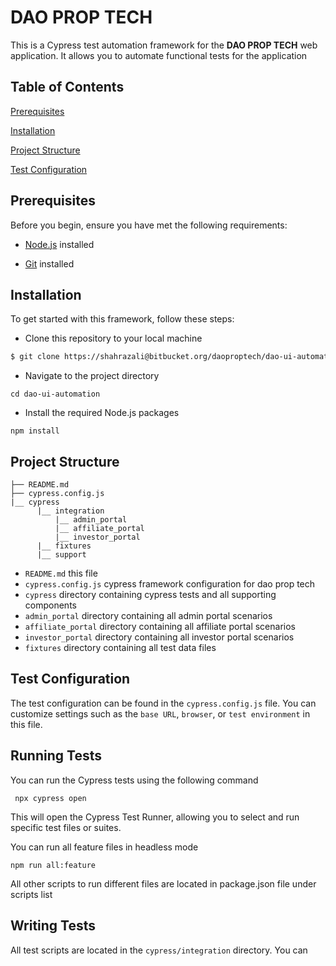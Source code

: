 # DAO PROP TECH

This is a Cypress test automation framework for the **DAO PROP TECH** web application. It allows you to automate functional tests for the application

## Table of Contents
[Prerequisites](#prerequisites)

[Installation](#installation) 

[Project Structure](#project-structure)

[Test Configuration](#test-configuration)


## Prerequisites
Before you begin, ensure you have met the following requirements:

- [Node.js](https://nodejs.org/) installed

- [Git]((https://git-scm.com/)) installed

## Installation
To get started with this framework, follow these steps:
- Clone this repository to your local machine

```sh
$ git clone https://shahrazali@bitbucket.org/daoproptech/dao-ui-automation.git
```
- Navigate to the project directory

```
cd dao-ui-automation
``` 
- Install the required Node.js packages
```
npm install
```
## Project Structure

```
├── README.md
├── cypress.config.js
|__ cypress
      |__ integration
          |__ admin_portal
          |__ affiliate_portal
          |__ investor_portal
      |__ fixtures
      |__ support
```


- `README.md` this file
- `cypress.config.js` cypress framework configuration for dao prop tech
- `cypress` directory containing cypress tests and all supporting components
- `admin_portal` directory containing all admin portal scenarios
- `affiliate_portal` directory containing all affiliate portal scenarios
- `investor_portal` directory containing all investor portal scenarios
- `fixtures` directory containing all test data files

 ## Test Configuration
 The test configuration can be found in the ``cypress.config.js`` file. You can customize settings such as the ``base URL``, ``browser``, or ``test environment`` in this file.

## Running Tests

You can run the Cypress tests using the following command
```
 npx cypress open
 ```
 This will open the Cypress Test Runner, allowing you to select and run specific test files or suites.

 You can run all feature files in headless mode
 ```
 npm run all:feature
 ``````
 All other scripts to run different files are located in package.json file under scripts list

 ## Writing Tests
 All test scripts are located in the ``cypress/integration`` directory. You can